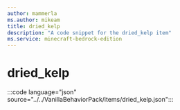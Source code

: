 ```yaml
---
author: mammerla
ms.author: mikeam
title: dried_kelp
description: "A code snippet for the dried_kelp item"
ms.service: minecraft-bedrock-edition
---
```


# dried_kelp

:::code language="json" source="../../VanillaBehaviorPack/items/dried_kelp.json":::
